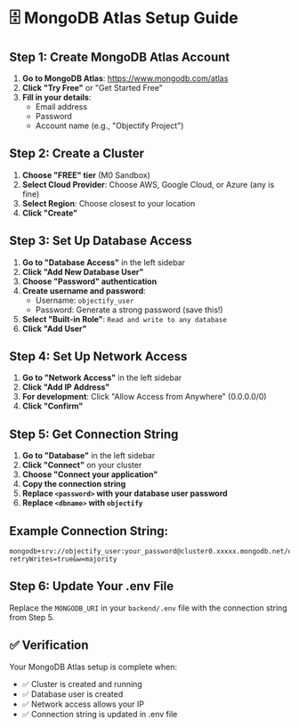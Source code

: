# 🗄️ MongoDB Atlas Setup Guide

## Step 1: Create MongoDB Atlas Account

1. **Go to MongoDB Atlas**: https://www.mongodb.com/atlas
2. **Click "Try Free"** or "Get Started Free"
3. **Fill in your details**:
   - Email address
   - Password
   - Account name (e.g., "Objectify Project")

## Step 2: Create a Cluster

1. **Choose "FREE" tier** (M0 Sandbox)
2. **Select Cloud Provider**: Choose AWS, Google Cloud, or Azure (any is fine)
3. **Select Region**: Choose closest to your location
4. **Click "Create"**

## Step 3: Set Up Database Access

1. **Go to "Database Access"** in the left sidebar
2. **Click "Add New Database User"**
3. **Choose "Password" authentication**
4. **Create username and password**:
   - Username: `objectify_user`
   - Password: Generate a strong password (save this!)
5. **Select "Built-in Role"**: `Read and write to any database`
6. **Click "Add User"**

## Step 4: Set Up Network Access

1. **Go to "Network Access"** in the left sidebar
2. **Click "Add IP Address"**
3. **For development**: Click "Allow Access from Anywhere" (0.0.0.0/0)
4. **Click "Confirm"**

## Step 5: Get Connection String

1. **Go to "Database"** in the left sidebar
2. **Click "Connect"** on your cluster
3. **Choose "Connect your application"**
4. **Copy the connection string**
5. **Replace `<password>` with your database user password**
6. **Replace `<dbname>` with `objectify`**

## Example Connection String:
```
mongodb+srv://objectify_user:your_password@cluster0.xxxxx.mongodb.net/objectify?retryWrites=true&w=majority
```

## Step 6: Update Your .env File

Replace the `MONGODB_URI` in your `backend/.env` file with the connection string from Step 5.

## ✅ Verification

Your MongoDB Atlas setup is complete when:
- ✅ Cluster is created and running
- ✅ Database user is created
- ✅ Network access allows your IP
- ✅ Connection string is updated in .env file
